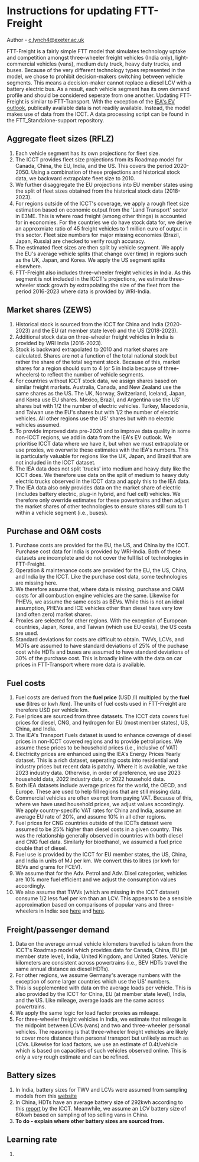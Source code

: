 # Instructions for updating FTT-Freight
Author - c.lynch4@exeter.ac.uk

FTT-Freight is a fairly simple FTT model that simulates technology uptake and competition amongst three-wheeler freight vehicles (India only), light-commercial vehicles (vans), medium duty truck, heavy duty trucks, and buses. Because of the very different technology types represented in the model, we chose to prohibit decision-makers switching between vehicle segments. This means a decision-maker cannot replace a diesel LCV with a battery electric bus. As a result, each vehicle segment has its own demand profile and should be considered seperate from one another.
Updating FTT-Freight is similar to FTT-Transport. With the exception of the [IEA's EV outlook](https://www.iea.org/data-and-statistics/data-tools/global-ev-data-explorer), publically available data is not readily available. Instead, the model makes use of data from the ICCT. A data processing script can be found in the FTT_Standalone-support repository.

## Aggregate fleet sizes (RFLZ)
1. Each vehicle segment has its own projections for fleet size. 
2. The ICCT provides fleet size projections from its Roadmap model for Canada, China, the EU, India, and the US. This covers the period 2020-2050. Using a combination of these projections and historical stock data, we backward extrapolate fleet size to 2010.
3. We further disaggregate the EU projections into EU member states using the split of fleet sizes obtained from the historical stock data (2018-2023).
4. For regions outside of the ICCT's coverage, we apply a rough fleet size estimation based on economic output from the 'Land Transport' sector in E3ME. This is where road freight (among other things) is accounted for in economies. For the countries we do have stock data for, we derive an approxmiate ratio of 45 freight vehicles to 1 million euro of output in this sector. Fleet size numbers for major missing economies (Brazil, Japan, Russia) are checked to verify rough accuracy.
5. The estimated fleet sizes are then split by vehicle segment. We apply the EU's average vehicle splits (that change over time) in regions such as the UK, Japan, and Korea. We apply the US segment splits elsewhere.
6. FTT-Freight also includes three-wheeler freight vehicles in India. As this segment is not included in the ICCT's projections, we estimate three-wheeler stock growth by extrapolating the size of the fleet from the period 2016-2023 where data is provided by WRI-India. 

## Market shares (ZEWS)
1. Historical stock is sourced from the ICCT for China and India (2020-2023) and the EU (at member state level) and the US (2018-2023).
2. Additional stock data on three-wheeler freight vehicles in India is provided by WRI India (2016-2023).
3. Stock is backward extrapolated to 2010 and market shares are calculated. Shares are not a function of the total national stock but rather the share of the total segment stock. Because of this, market shares for a region should sum to 4 (or 5 in India because of three-wheelers) to reflect the number of vehicle segments.
4. For countries without ICCT stock data, we assign shares based on similar freight markets. Australia, Canada, and New Zealand use the same shares as the US. The UK, Norway, Switzerland, Iceland, Japan, and Korea use EU shares. Mexico, Brazil, and Argentina use the US' shares but with 1/2 the number of electric vehicles. Turkey, Macedonia, and Taiwan use the EU's shares but with 1/2 the number of electric vehicles. All other regions use the US' shares but with no electric vehicles assumed.
5. To provide improved data pre-2020 and to improve data quality in some non-ICCT regions, we add in data from the IEA's EV outlook. We prioritise ICCT data where we have it, but when we must extrapolate or use proxies, we overwrite these estimates with the IEA's numbers. This is particularly valuable for regions like the UK, Japan, and Brazil that are not included in the ICCT dataset.
6. The IEA data does not split 'trucks' into medium and heavy duty like the ICCT does. We therefore use data on the split of medium to heavy duty electric trucks observed in the ICCT data and apply this to the IEA data.
7. The IEA data also only provides data on the market share of electric (includes battery electric, plug-in hybrid, and fuel cell) vehicles. We therefore only override estimates for these powertrains and then adjust the market shares of other technologies to ensure shares still sum to 1 within a vehicle segment (i.e., buses).

## Purchase and O&M costs
1. Purchase costs are provided for the EU, the US, and China by the ICCT. Purchase cost data for India is provided by WRI-India. Both of these datasets are incomplete and do not cover the full list of technologies in FTT-Freight.
2. Operation & maintenance costs are provided for the EU, the US, China, and India by the ICCT. Like the purchase cost data, some technologies are missing here.
3. We therefore assume that, where data is missing, purchase and O&M costs for all combustion engine vehicles are the same. Likewise for PHEVs, we assume the same costs as BEVs. While this is not an ideal assumption, PHEVs and ICE vehicles other than diesel have very low (and often zero) market shares.
4. Proxies are selected for other regions. With the exception of European countries, Japan, Korea, and Taiwan (which use EU costs), the US costs are used. 
5. Standard deviations for costs are difficult to obtain. TWVs, LCVs, and MDTs are assumed to have standard deviations of 25% of the puchase cost while HDTs and buses are assumed to have standard deviations of 30% of the purchase cost. This is broadly inline with the data on car prices in FTT-Transport where more data is available. 

## Fuel costs
1. Fuel costs are derived from the **fuel price** (USD /l) multipled by the **fuel use** (litres or kwh /km). The units of fuel costs used in FTT-Freight are therefore USD per vehicle km.
2. Fuel prices are sourced from three datasets. The ICCT data covers fuel prices for diesel, CNG, and hydrogen for EU (most member states), US, China, and India. 
3. The IEA's Transport Fuels dataset is used to enhance coverage of diesel prices in non-ICCT covered regions and to provide petrol prices. We assume these prices to be household prices (i.e., inclusive of VAT)
4. Electricity prices are enhanced using the IEA's Energy Prices Yearly dataset. This is a rich dataset, seperating costs into residential and industry prices but recent data is patchy. Where it is available, we take 2023 industry data. Otherwise, in order of preference, we use 2023 household data, 2022 industry data, or 2022 household data.
5. Both IEA datasets include average prices for the world, the OECD, and Europe. These are used to help fill regions that are still missing data.
6. Commercial vehicles are often exempt from paying VAT. Because of this, where we have used household prices, we adjust values accordingly. We apply country-specific VAT rates for China and India, assume an average EU rate of 20%, and assume 10% in all other regions. 
7. Fuel prices for CNG countries outside of the ICCTs dataset were assumed to be 25% higher than diesel costs in a given country. This was the relationship generally observed in countries with both diesel and CNG fuel data. Similarly for bioethanol, we assumed a fuel price double that of diesel.
8. Fuel use is provided by the ICCT for EU member states, the US, China, and India in units of MJ per km. We convert this to litres (or kwh for BEVs and grams for FCEV).
9. We assume that for the Adv. Petrol and Adv. Disel categories, vehicles are 10% more fuel efficient and we adjust the consumption values accordingly.
10. We also assume that TWVs (which are missing in the ICCT dataset) consume 1/2 less fuel per km than an LCV. This appears to be a sensible approximation based on comparisons of popular vans and three-wheelers in India: see [here](https://trucks.cardekho.com/en/trucks/tata/intra-v10) and [here](https://trucks.cardekho.com/en/trucks/bajaj/maxima-c). 

## Freight/passenger demand
1. Data on the average annual vehicle kilometers travelled is taken from the ICCT's Roadmap model which provides data for Canada, China, EU (at member state level), India, United Kingdom, and United States. Vehicle kilometers are consistent across powertrains (i.e., BEV HDTs travel the same annual distance as diesel HDTs).
2. For other regions, we assume Germany's average numbers with the exception of some larger countries which use the US' numbers.
3. This is supplemented with data on the average loads per vehicle. This is also provided by the ICCT for China, EU (at member state level), India, and the US. Like mileage, average loads are the same across powertrains.
4. We apply the same logic for load factor proxies as mileage.
5. For three-wheeler freight vehicles in India, we estimate that mileage is the midpoint between LCVs (vans) and two and three-wheeler personal vehicles. The reasoning is that three-wheeler freight vehicles are likely to cover more distance than personal transport but unlikely as much as LCVs. Likewise for load factors, we use an estimate of 0.4t/vehicle which is based on capacities of such vehicles observed online. This is only a very rough estimate and can be refined.

## Battery sizes
1. In India, battery sizes for TWV and LCVs were assumed from sampling models from this [website](https://trucks.cardekho.com/en/trucks)
2. In China, HDTs have an average battery size of 292kwh according to this [report](https://theicct.org/publication/ze-mhdv-market-china-january-june-2024-nov24/) by the ICCT. Meanwhile, we assume an LCV battery size of 60kwh based on sampling of top selling vans in China. 
3. **To do - explain where other battery sizes are sourced from.**

## Learning rate
1. 
